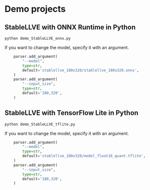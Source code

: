 # Demo projects

## StableLLVE with ONNX Runtime in Python
```
python demo_StableLLVE_onnx.py
```

If you want to change the model, specify it with an argument.
```python
    parser.add_argument(
        "--model",
        type=str,
        default='stablellve_180x320/stablellve_180x320.onnx',
    )
    parser.add_argument(
        "--input_size",
        type=str,
        default='180,320',
    )
```

## StableLLVE with TensorFlow Lite in Python
```
python demo_StableLLVE_tflite.py
```

If you want to change the model, specify it with an argument.
```python
    parser.add_argument(
        "--model",
        type=str,
        default='stablellve_180x320/model_float16_quant.tflite',
    )
    parser.add_argument(
        "--input_size",
        type=str,
        default='180,320',
    )
```


